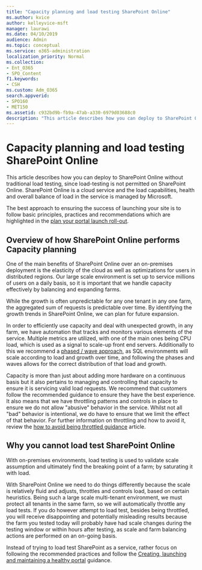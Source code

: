 ```yaml
---
title: "Capacity planning and load testing SharePoint Online"
ms.author: kvice
author: kelleyvice-msft
manager: laurawi
ms.date: 04/10/2019
audience: Admin
ms.topic: conceptual
ms.service: o365-administration
localization_priority: Normal
ms.collection: 
- Ent_O365
- SPO_Content
f1.keywords:
- CSH
ms.custom: Adm_O365
search.appverid: 
- SPO160
- MET150
ms.assetid: c932bd9b-fb9a-47ab-a330-6979d03688c0
description: "This article describes how you can deploy to SharePoint Online without performing traditional load testing since it is not permitted."
---
```


# Capacity planning and load testing SharePoint Online
This article describes how you can deploy to SharePoint Online without traditional load testing, since load-testing is not permitted on SharePoint Online. SharePoint Online is a cloud service and the load capabilities, health and overall balance of load in the service is managed by Microsoft.
  
The best approach to ensuring the success of launching your site is to follow basic principles, practices and recommendations which are highlighted in the [plan your portal launch roll-out](planportallaunchroll-out.md).

## Overview of how SharePoint Online performs Capacity planning 
One of the main benefits of SharePoint Online over an on-premises deployment is the elasticity of the cloud as well as optimizations for users in distributed regions. Our large scale environment is set up to service millions of users on a daily basis, so it is important that we handle capacity effectively by balancing and expanding farms.
  
While the growth is often unpredictable for any one tenant in any one farm, the aggregated sum of requests is predictable over time. By identifying the growth trends in SharePoint Online, we can plan for future expansion.
  
In order to efficiently use capacity and deal with unexpected growth, in any farm, we have automation that tracks and monitors various elements of the service. Multiple metrics are utilized, with one of the main ones being CPU load, which is used as a signal to scale-up front end servers. Additionally to this we recommend a [phased / wave approach](planportallaunchroll-out.md), as SQL environments will scale according to load and growth over time, and following the phases and waves allows for the correct distribution of that load and growth. 

Capacity is more than just about adding more hardware on a continuous basis but it also pertains to managing and controlling that capacity to ensure it is servicing valid load requests. We recommend that customers follow the recommended guidance to ensure they have the best experience. It also means that we have throttling patterns and controls in place to ensure we do not allow "abusive" behavior in the service. Whilst not all "bad" behavior is intentional, we do have to ensure that we limit the effect of that behavior. For further information on throttling and how to avoid it, review the [how to avoid being throttled guidance](/sharepoint/dev/general-development/how-to-avoid-getting-throttled-or-blocked-in-sharepoint-online) article.

## Why you cannot load test SharePoint Online
With on-premises environments, load testing is used to validate scale assumption and ultimately find the breaking point of a farm; by saturating it with load. 

With SharePoint Online we need to do things differently because the scale is relatively fluid and adjusts, throttles and controls load, based on certain heuristics. Being such a large scale multi-tenant environment, we must protect all tenants in the same farm, so we will automatically throttle any load tests. 
If you do however attempt to load test, besides being throttled, you will receive disappointing and potentially misleading results because the farm you tested today will probably have had scale changes during the testing window or within hours after testing, as scale and farm balancing actions are performed on an on-going basis.

Instead of trying to load test SharePoint as a service, rather focus on following the recommended practices and follow the [Creating, launching and maintaining a healthy portal](/sharepoint/portal-health) guidance.